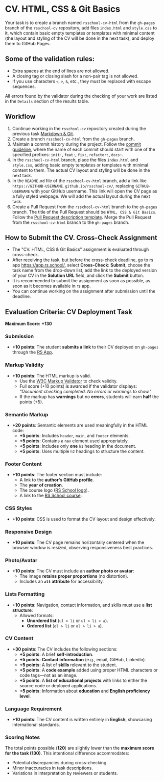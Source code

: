 # CV. HTML, CSS & Git Basics

Your task is to create a branch named `rsschool-cv-html` from the `gh-pages` branch of the `rsschool-cv` repository, 
add files `index.html` and `style.css` to it, which contain basic empty templates or templates with minimal content 
(the layout and styling of the CV will be done in the next task), and deploy them to GitHub Pages.


## Some of the validation rules:

- Extra spaces at the end of lines are not allowed.
- A closing tag or closing slash for a non-pair tag is not allowed.
- If you use characters `<`, `>`, `&`, etc., they must be replaced with escape sequences.

All errors found by the validator during the checking of your work are listed in the `Details` section of the results table.

## Workflow

1. Continue working in the `rsschool-cv` repository created during the previous task [Markdown & Git](git-markdown.md).
2. Create a branch `rsschool-cv-html` from the `gh-pages` branch.
3. Maintain a commit history during the project. Follow the [commit guideline](https://docs.rs.school/#/en/git-convention), where the name of each commit should start with one of the specified prefixes: `init:`, `feat:`, `fix:`, `refactor:`, `docs:`.
4. In the `rsschool-cv-html` branch, place the files `index.html` and `style.css`, adding basic empty templates or templates with minimal content to them. The actual CV layout and styling will be done in the next task.
5. In the `README.md` file of the `rsschool-cv-html` branch, add a link like `https://GITHUB-USERNAME.github.io/rsschool-cv/`, replacing `GITHUB-USERNAME` with your GitHub username. This link will open the CV page as a fully styled webpage. We will add the actual layout during the next task.
6. Create a Pull Request from the `rsschool-cv-html` branch to the `gh-pages` branch. The title of the Pull Request should be `HTML, CSS & Git Basics`. Follow the [Pull Request description template](https://docs.rs.school/#/en/pull-request-review-process?id=Требования-к-pull-request-pr). Merge the Pull Request from the `rsschool-cv-html` branch to the `gh-pages` branch.

## How to Submit the CV. Cross-Check Assignment

- The "CV. HTML, CSS & Git Basics" assignment is evaluated through cross-check.
- After receiving the task, but before the cross-check deadline, go to rs app https://app.rs.school/, 
select **Cross-Check: Submit**, choose the task name from the drop-down list, add the link to the deployed version 
of your CV in the **Solution URL** field, and click the **Submit** button.
- It is recommended to submit the assignment as soon as possible, as soon as it becomes available in rs app.
- You can continue working on the assignment after submission until the deadline.

## Evaluation Criteria: CV Deployment Task

**Maximum Score:** **+130**

### Submission
- **+10 points**: The student **submits a link** to their CV deployed on `gh-pages` through the [RS App](https://app.rs.school/course/student/cross-check-submit).

### Markup Validity
- **+10 points**: The HTML markup is valid.
    - Use the [W3C Markup Validator](https://validator.w3.org/) to check validity.
    - Full score (+10 points) is awarded if the validator displays:  
      *"Document checking completed. No errors or warnings to show."*
    - If the markup has **warnings** but no **errors**, students will earn **half** the points (+5).

### Semantic Markup
- **+20 points**: Semantic elements are used meaningfully in the HTML code:
    - **+5 points**: Includes `header`, `main`, and `footer` elements.
    - **+5 points**: Contains a `nav` element used appropriately.
    - **+5 points**: Includes only **one** `h1` heading in the document.
    - **+5 points**: Uses multiple `h2` headings to structure the content.

### Footer Content
- **+10 points**: The footer section must include:
    - A link to the **author's GitHub profile**.
    - The **year of creation**.
    - The course logo ([RS School logo](../cv/images/rs-school-logo.svg)).
    - A link to the [RS School course](https://rs.school/courses/short-track).

### CSS Styles
- **+10 points**: CSS is used to format the CV layout and design effectively.

### Responsive Design
- **+10 points**: The CV page remains horizontally centered when the browser window is resized, observing responsiveness best practices.

### Photo/Avatar
- **+10 points**: The CV must include an **author photo or avatar**:
    - The image **retains proper proportions** (no distortion).
    - Includes an **`alt` attribute** for accessibility.

### Lists Formatting
- **+10 points**: Navigation, contact information, and skills must use a **list structure**:
    - Allowed formats:
        - **Unordered list** (`ul > li` or `ul > li > a`).
        - **Ordered list** (`ol > li` or `ol > li > a`).

### CV Content
- **+30 points**: The CV includes the following sections:
    - **+5 points**: A brief **self-introduction**.
    - **+5 points**: **Contact information** (e.g., email, GitHub, LinkedIn).
    - **+5 points**: A list of **skills** relevant to the student.
    - **+5 points**: A **code example** added using proper HTML characters or code tags—not as an image.
    - **+5 points**: A **list of educational projects** with links to either the source code or deployed applications.
    - **+5 points**: Information about **education** and **English proficiency level**.

### Language Requirement
- **+10 points**: The CV content is written entirely in **English**, showcasing international standards.

### Scoring Notes
The total points possible (**120**) are slightly lower than the **maximum score for the task (130)**. This intentional difference accommodates:
- Potential discrepancies during cross-checking.
- Minor inaccuracies in task descriptions.
- Variations in interpretation by reviewers or students.
